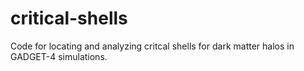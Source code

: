 # critical-shells 

Code for locating and analyzing critcal shells for dark matter halos in GADGET-4 simulations.
